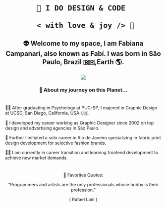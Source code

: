  <h1 align="center">  
    
    
    🎨 I DO DESIGN & CODE 

       < with love & joy /> 🤎  
</h1>

## <p align="center"> 👽 Welcome to my space, I am Fabiana Campanari, also known as Fabí. I was born in São Paulo, Brazil 🇧🇷,Earth 🌎.
</p>

<p align="center">
  <img src="https://user-images.githubusercontent.com/113218619/207962226-673d57ec-c076-47c4-8f8a-c1e57e834f6f.gif" />
</p>
                
### <p align="center"> 🚀 About my journey on this Planet... </p>

#

👩‍🎓  After graduating in Psychology at PUC-SP, I majored in Graphic Design at UCSD, San Diego, California, USA 🇺🇸.

🎨  I developed my career working as Graphic Designer since 2002 on top design and advertising agencies in São Paulo.

👗  Further I initiated a solo career in Rio de Janeiro specializing in fabric print design development for selective fashion brands.

👩‍💻  I am currently in career transition and learning frontend development to achieve new market demands.

#

<p align="center"> 🌟 Favorites Quotes:  </p>
<p align="center">“Programmers and artists are the only professionals whose hobby is their profession.” </p>
 <p align="center"> ( Rafael Lain )  </p>

 
 
